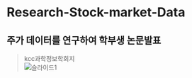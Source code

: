 # Research-Stock-market-Data

## 주가 데이터를 연구하여 학부생 논문발표

> kcc과학정보학회지      
![슬라이드1](https://user-images.githubusercontent.com/102267742/178154250-e6bcb6a0-73aa-4598-8ece-1eb9dc79b319.PNG)
